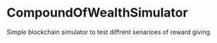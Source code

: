 # CompoundOfWealthSimulator
Simple blockchain simulator to test diffrent senarioes of reward giving
